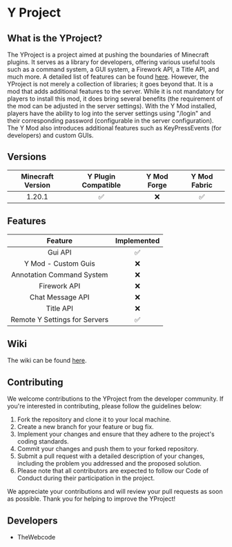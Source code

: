 # Y Project
## What is the YProject?

The YProject is a project aimed at pushing the boundaries of Minecraft plugins. It serves as a library for developers, offering various useful tools such as a command system, a GUI system, a Firework API, a Title API, and much more. 
A detailed list of features can be found [here](https://github.com/TheWebcode/Y/tree/main#features). 
However, the YProject is not merely a collection of libraries; it goes beyond that. 
It is a mod that adds additional features to the server. While it is not mandatory for players to install this mod, it does bring several benefits (the requirement of the mod can be adjusted in the server settings). 
With the Y Mod installed, players have the ability to log into the server settings using "/login" and their corresponding password (configurable in the server configuration). 
The Y Mod also introduces additional features such as KeyPressEvents (for developers) and custom GUIs.
## Versions

| Minecraft Version | Y Plugin Compatible | Y Mod Forge | Y Mod Fabric |
|:-----------------:|:-------------------:|:-----------:|:------------:|
|      1.20.1       |          ✅          |      ❌      |      ✅       |

## Features

|            Feature            | Implemented |
|:-----------------------------:|:-----------:|
|            Gui API            |      ✅      |
|      Y Mod - Custom Guis      |      ❌      |
|   Annotation Command System   |      ❌      |
|         Firework API          |      ❌      |
|       Chat Message API        |      ❌      |
|           Title API           |      ❌      |
| Remote Y Settings for Servers |      ✅      |

## Wiki

The wiki can be found [here](https://github.com/TheWebcode/Y/wiki).

## Contributing

We welcome contributions to the YProject from the developer community. If you're interested in contributing, please follow the guidelines below:

1. Fork the repository and clone it to your local machine.
2. Create a new branch for your feature or bug fix.
3. Implement your changes and ensure that they adhere to the project's coding standards.
4. Commit your changes and push them to your forked repository.
5. Submit a pull request with a detailed description of your changes, including the problem you addressed and the proposed solution.
6. Please note that all contributors are expected to follow our Code of Conduct during their participation in the project.

We appreciate your contributions and will review your pull requests as soon as possible. Thank you for helping to improve the YProject!


## Developers
- TheWebcode